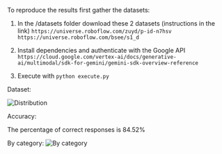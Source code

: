 To reproduce the results first gather the datasets:

1. In the /datasets folder download these 2 datasets (instructions in the link)
```https://universe.roboflow.com/zuyd/p-id-n7hsv```
```https://universe.roboflow.com/bsee/s1_d```

1. Install dependencies and authenticate with the Google API 
   ```https://cloud.google.com/vertex-ai/docs/generative-ai/multimodal/sdk-for-gemini/gemini-sdk-overview-reference```

3. Execute with ```python execute.py```


Dataset:

![Distribution](distribution.png "Distribution")

Accuracy:

The percentage of correct responses is 84.52%

By category:
![By category](correct_by_class.png "By category")
